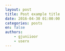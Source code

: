 ```yaml
---
layout: post
title: Post example title
date: 2016-04-30 01:00:00
categories: posts
en: false
authors:
    - gjuniioor
    - userx
---
```


